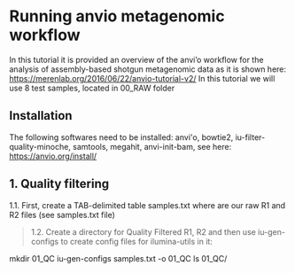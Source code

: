 # Running anvio metagenomic workflow
In this tutorial it is provided an overview of the anvi’o workflow for the analysis of assembly-based shotgun metagenomic data as it is shown here: https://merenlab.org/2016/06/22/anvio-tutorial-v2/
In this tutorial we will use 8 test samples, located in 00_RAW folder

## Installation

The following softwares need to be installed: anvi'o, bowtie2, iu-filter-quality-minoche, samtools, megahit, anvi-init-bam, see here: https://anvio.org/install/


## 1. Quality filtering
1.1. First, create a TAB-delimited table samples.txt where are our raw R1 and R2 files (see samples.txt file)
> 1.2. Create a directory for Quality Filtered R1, R2 and then use iu-gen-configs to create config files for ilumina-utils in it:

mkdir 01_QC
iu-gen-configs samples.txt -o 01_QC
ls 01_QC/

